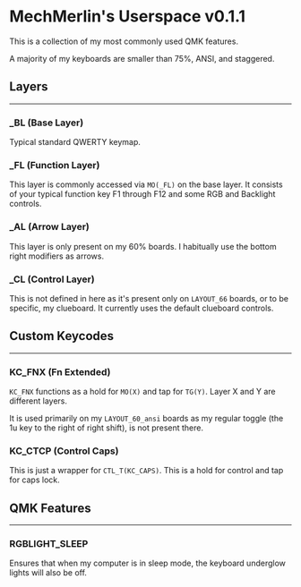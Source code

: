 # MechMerlin's Userspace v0.1.1

This is a collection of my most commonly used QMK features.

A majority of my keyboards are smaller than 75%, ANSI, and staggered.

## Layers
----

### _BL (Base Layer)
Typical standard QWERTY keymap.

### _FL (Function Layer)
This layer is commonly accessed via `MO(_FL)` on the base layer. It consists of your typical function key F1 through F12 and some RGB and Backlight controls.

### _AL (Arrow Layer)
This layer is only present on my 60% boards. I habitually use the bottom right modifiers as arrows.

### _CL (Control Layer)
This is not defined in here as it's present only on `LAYOUT_66` boards, or to be specific, my clueboard. It currently uses the default clueboard controls.

## Custom Keycodes
----

### KC_FNX (Fn Extended)

`KC_FNX` functions as a hold for `MO(X)` and tap for `TG(Y)`. Layer X and Y are different layers.

It is used primarily on my `LAYOUT_60_ansi` boards as my regular toggle (the 1u key to the right of right shift), is not present there.

### KC_CTCP (Control Caps)

This is just a wrapper for `CTL_T(KC_CAPS)`. This is a hold for control and tap for caps lock.

## QMK Features
----

### RGBLIGHT_SLEEP

Ensures that when my computer is in sleep mode, the keyboard underglow lights will also be off.
